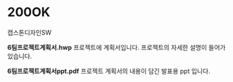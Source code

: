 # 200OK
캡스톤디자인SW

**6팀프로젝트계획서.hwp**
프로젝트에 계획서입니다. 프로젝트의 자세한 설명이 들어가 있습니다.

**6팀프로젝트계획서ppt.pdf** 
프로젝트 계획서의 내용이 담긴 발표용 ppt 입니다.

